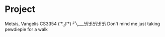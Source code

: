 # Project
Metsis, Vangelis CS3354
( ͡° ͜ʖ ͡°) ╯╲___卐卐卐卐卐 Don't mind me just taking pewdiepie for a walk
